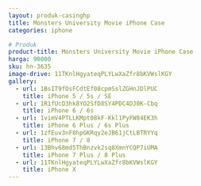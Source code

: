 ```yaml
---
layout: produk-casinghp
title: Monsters University Movie iPhone Case
categories: iphone

# Produk
product-title: Monsters University Movie iPhone Case
harga: 90000
sku: hn-3635
image-drive: 11TKnlHgyateqPLYLwXaZfr8bKVWslKGY
gallery:
  - url: 1BsIT9fOsFCdtEf08cpmSslZGHnJDlPUC
    title: iPhone 5 / 5s / SE
  - url: 1R1fUcD3hk8YO2SfD8SY4PDC4DJ0K-Cbq
    title: iPhone 6 / 6s
  - url: 1vimV4PTLLKMpt08kF-Kkl1PyFW84EK3h
    title: iPhone 6 Plus / 6s Plus
  - url: 1zfEuv3nF8hpGKRqy2eJB61jCtLBTRYYq
    title: iPhone 7 / 8
  - url: 13Bhv68md5ThBnzvk2sq8XmnYCQP7iUMA
    title: iPhone 7 Plus / 8 Plus
  - url: 11TKnlHgyateqPLYLwXaZfr8bKVWslKGY
    title: iPhone X
---
```

